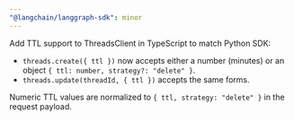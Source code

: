 ```yaml
---
"@langchain/langgraph-sdk": minor
---
```


Add TTL support to ThreadsClient in TypeScript to match Python SDK:

- `threads.create({ ttl })` now accepts either a number (minutes) or an object `{ ttl: number, strategy?: "delete" }`.
- `threads.update(threadId, { ttl })` accepts the same forms.

Numeric TTL values are normalized to `{ ttl, strategy: "delete" }` in the request payload.

